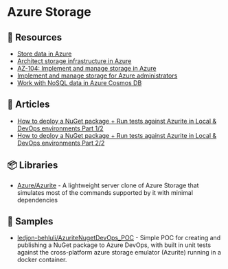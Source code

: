# Azure Storage

## 📘 Resources

- [Store data in Azure](https://docs.microsoft.com/en-us/learn/paths/store-data-in-azure/)
- [Architect storage infrastructure in Azure](https://docs.microsoft.com/en-us/learn/paths/architect-storage-infrastructure/)
- [AZ-104: Implement and manage storage in Azure](https://docs.microsoft.com/en-us/learn/paths/az-104-manage-storage/)
- [Implement and manage storage for Azure administrators](https://docs.microsoft.com/en-us/learn/paths/azure-administrator-manage-storage/)
- [Work with NoSQL data in Azure Cosmos DB](https://docs.microsoft.com/en-us/learn/paths/work-with-nosql-data-in-azure-cosmos-db/)

## 📕 Articles
- [How to deploy a NuGet package + Run tests against Azurite in Local & DevOps environments Part 1/2](https://www.ledjonbehluli.com/posts/azurite_nuget_and_env_part_1/)
- [How to deploy a NuGet package + Run tests against Azurite in Local & DevOps environments Part 2/2](https://www.ledjonbehluli.com/posts/azurite_nuget_and_env_part_2/)

## 📦 Libraries
- [Azure/Azurite](https://github.com/Azure/Azurite) - A lightweight server clone of Azure Storage that simulates most of the commands supported by it with minimal dependencies

## 🚀 Samples
- [ledjon-behluli/AzuriteNugetDevOps_POC](https://github.com/ledjon-behluli/AzuriteNugetDevOps_POC) - Simple POC for creating and publishing a NuGet package to Azure DevOps, with built in unit tests against the cross-platform azure storage emulator (Azurite) running in a docker container.